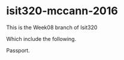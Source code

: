 # isit320-mccann-2016
This is the Week08 branch of Isit320

Which include the following.

Passport.
